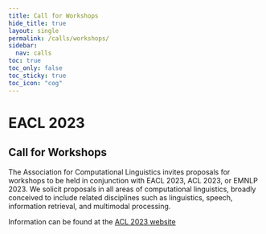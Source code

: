 ```yaml
---
title: Call for Workshops
hide_title: true
layout: single
permalink: /calls/workshops/
sidebar:
  nav: calls
toc: true
toc_only: false
toc_sticky: true
toc_icon: "cog"
---
```


<h1>EACL 2023 </h1>
<h2>Call for Workshops</h2>

The Association for Computational Linguistics invites proposals for workshops to be held in conjunction with EACL 2023, ACL 2023, or EMNLP 2023. We solicit proposals in all areas of computational linguistics, broadly conceived to include related disciplines such as linguistics, speech, information retrieval, and multimodal processing.

Information can be found at the [ACL 2023 website](https://2023.aclweb.org/calls/workshops/)